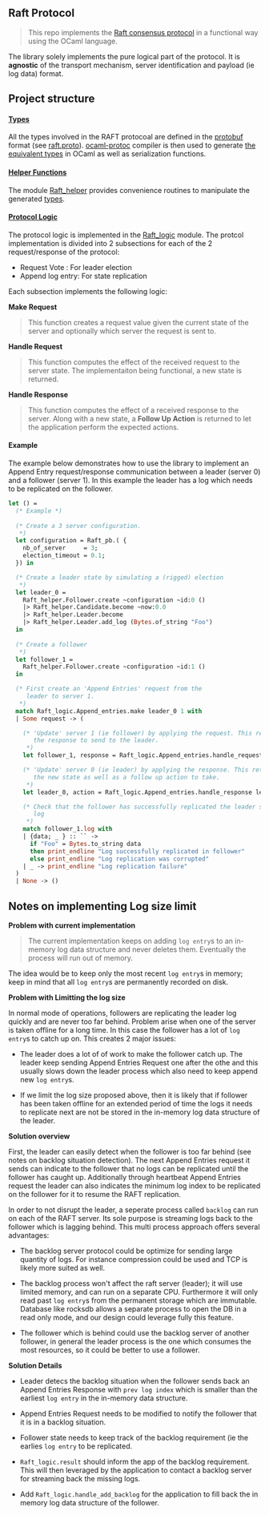 ## Raft Protocol ##

> This repo implements the [Raft consensus protocol](https://raft.github.io/) 
> in a functional way using the OCaml language. 

The library solely implements the pure logical part of the protocol. It is 
**agnostic** of the transport mechanism, server identification and 
payload (ie log data) format. 

## Project structure ##

#### [Types](src/raft.proto) ####

All the types involved in the RAFT protocoal are defined in the 
[protobuf](https://developers.google.com/protocol-buffers/) format (see [raft.proto](src/raft.proto)). 
[ocaml-protoc](https://github.com/mransan/ocaml-protoc/) compiler is then used to 
generate [the equivalent types](src/raft_pb.mli) in OCaml as well as serialization functions.


#### [Helper Functions](src/raft_helper.mli) ####

The module [Raft_helper](src/raft_helper.mli) provides convenience routines to manipulate the 
generated [types](src/raft_pb.mli). 


#### [Protocol Logic](src/raft_logic.mli) ####

The protocol logic is implemented in the [Raft_logic](src/raft_logic.mli) module. The protcol implementation
is divided into 2 subsections for each of the 2 request/response of the protocol:
* Request Vote : For leader election 
* Append log entry: For state replication 

Each subsection implements the following logic:

**Make Request**

> This function creates a request value given the current state of the server and optionally which
> server the request is sent to. 

**Handle Request**

> This function computes the effect of the received request to the server state. The implementaiton being 
> functional, a new state is returned. 

**Handle Response**

> This function computes the effect of a received response to the server. Along with a new state, a 
> **Follow Up Action** is returned to let the application perform the expected actions. 


#### Example

The example below demonstrates how to use the library to implement an Append Entry request/response
communication between a leader (server 0) and a follower (server 1). In this example the 
leader has a log which needs to be replicated on the follower. 

```OCaml
let () = 
  (* Example *)
  
  (* Create a 3 server configuration. 
   *) 
  let configuration = Raft_pb.( {
    nb_of_server     = 3;
    election_timeout = 0.1;
  }) in 

  (* Create a leader state by simulating a (rigged) election
   *)
  let leader_0 = 
    Raft_helper.Follower.create ~configuration ~id:0 () 
    |> Raft_helper.Candidate.become ~now:0.0 
    |> Raft_helper.Leader.become 
    |> Raft_helper.Leader.add_log (Bytes.of_string "Foo") 
  in 
  
  (* Create a follower
   *)
  let follower_1 = 
    Raft_helper.Follower.create ~configuration ~id:1 () 
  in 

  (* First create an 'Append Entries' request from the 
     leader to server 1.
   *) 
  match Raft_logic.Append_entries.make leader_0 1 with
  | Some request -> (

    (* 'Update' server 1 (ie follower) by applying the request. This returns
       the response to send to the leader. 
     *)
    let follower_1, response = Raft_logic.Append_entries.handle_request follower_1 request in 

    (* 'Update' server 0 (ie leader) by applying the response. This returns
       the new state as well as a follow up action to take. 
     *)
    let leader_0, action = Raft_logic.Append_entries.handle_response leader_0 response in 

    (* Check that the follower has successfully replicated the leader single
       log
     *)
    match follower_1.log with
    | {data; _ } :: `` -> 
      if "Foo" = Bytes.to_string data
      then print_endline "Log successfully replicated in follower"
      else print_endline "Log replication was corrupted"
    | _ -> print_endline "Log replication failure"
  )
  | None -> () 
```

## Notes on implementing Log size limit ##

**Problem with current implementation**

> The current implementation keeps on adding `log entry`s to an in-memory 
> log data structure and never deletes them. 
> Eventually the process will run out of memory. 

The idea would be to keep only the most recent `log entry`s in memory; keep in 
mind that all `log entry`s are permanently recorded on disk. 

**Problem with Limitting the log size**

In normal mode of operations, followers are replicating the leader log 
quickly and are never too far behind. Problem arise when one of the server is
taken offline for a long time. In this case the follower has a lot of 
`log entry`s to catch up on. This creates 2 major issues:

* The leader does a lot of of work to make the follower catch up. The leader
  keep sending Append Entries Request one after the othe and this usually 
  slows down the leader process which also need to keep append new 
  `log entry`s. 

* If we limit the log size proposed above, then it is likely that if 
  follower has been taken offline for an extended period of time the logs 
  it needs to replicate next are not be stored in the in-memory log data 
  structure of the leader.  

**Solution overview** 

First, the leader can easily detect when the follower is too far behind 
(see notes on backlog situation detection). The next Append Entries request 
it sends can indicate to the follower that no logs can be replicated 
until the follower has caught up. Additionally through heartbeat Append Entries 
request the leader can also indicates the minimum log index to be replicated 
on the follower for it to resume the RAFT replication.

In order to not disrupt the leader, a seperate process called `backlog` can 
run on each of the RAFT server. Its sole purpose is streaming logs back to the 
follower which is lagging behind. This multi process approach offers several 
advantages: 

* The backlog server protocol could be optimize for sending large quantity
  of logs. For instance compression could be used and TCP is likely more 
  suited as well. 

* The backlog process won't affect the raft server (leader); it will use 
  limited memory, and can run on a separate CPU. Furthermore it will only 
  read past `log entry`s from the permanent storage which are immutable. 
  Database like rocksdb allows a separate process to open the DB in a read
  only mode, and our design could leverage fully this feature. 

* The follower which is behind could use the backlog server of another follower,
  in general the leader process is the one which consumes the most resources, 
  so it could be better to use a follower. 

**Solution Details**

* Leader detecs the backlog situation when the follower sends back an 
  Append Entries Response with `prev log index` which is smaller than the 
  earliest `log entry` in the in-memory data structure.

* Append Entries Request needs to be modified to notify the follower that it is
  in a backlog situation.

* Follower state needs to keep track of the backlog requirement (ie the 
  earlies `log entry` to be replicated. 

* `Raft_logic.result` should inform the app of the backlog requirement. This 
  will then leveraged by the application to contact a backlog server for 
  streaming back the missing logs. 
  
* Add `Raft_logic.handle_add_backlog` for the application to fill back the 
  in memory log data structure of the follower.
